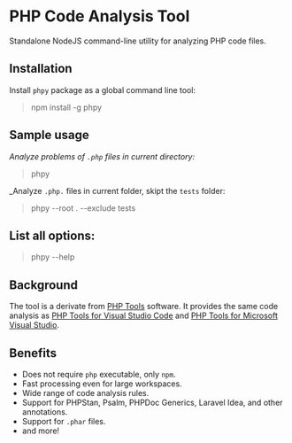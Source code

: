 # PHP Code Analysis Tool

Standalone NodeJS command-line utility for analyzing PHP code files.

## Installation

Install `phpy` package as a global command line tool:

> npm install -g phpy

## Sample usage

_Analyze problems of `.php` files in current directory:_

> phpy

_Analyze `.php.` files in current folder, skipt the `tests` folder:

> phpy --root . --exclude tests

## List all options:

> phpy --help

## Background

The tool is a derivate from [PHP Tools](https://www.devsense.com/) software. It provides the same code analysis as [PHP Tools for Visual Studio Code](https://docs.devsense.com/vscode/problems/) and [PHP Tools for Microsoft Visual Studio](https://docs.devsense.com/vs/code%20validation/diagnostics/).

## Benefits

- Does not require `php` executable, only `npm`.
- Fast processing even for large workspaces.
- Wide range of code analysis rules.
- Support for PHPStan, Psalm, PHPDoc Generics, Laravel Idea, and other annotations.
- Support for `.phar` files.
- and more!
